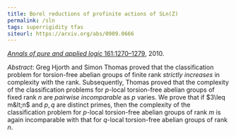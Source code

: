 ```yaml
---
title: Borel reductions of profinite actions of SLn(Z)
permalink: /sln
tags: superrigidity tfas
siteurl: https://arxiv.org/abs/0909.0666
---
```


[*Annals of pure and applied logic* 161:1270–1279](http://dx.doi.org/10.1016/j.apal.2010.03.003), 2010.<!--more-->

*Abstract*: Greg Hjorth and Simon Thomas proved that the classification problem for torsion-free abelian groups of finite rank *strictly increases* in complexity with the rank.  Subsequently, Thomas proved that the complexity of the classification problems for $p$-local torsion-free abelian groups of fixed rank $n$ are *pairwise incomparable* as $p$ varies.  We prove that if $3\leq m&lt;n$ and $p,q$ are distinct primes, then the complexity of the classification problem for $p$-local torsion-free abelian groups of rank $m$ is again incomparable with that for $q$-local torsion-free abelian groups of rank $n$.
